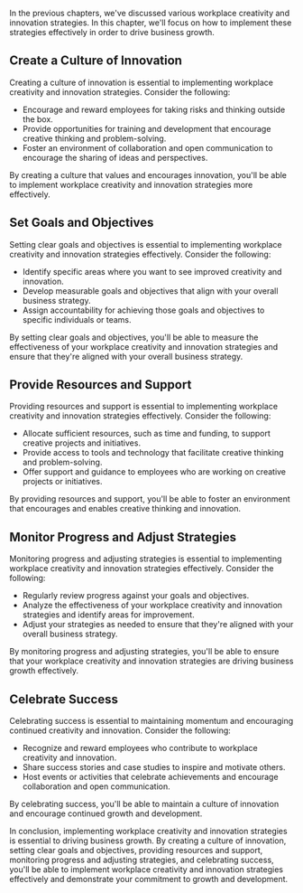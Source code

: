 
In the previous chapters, we've discussed various workplace creativity and innovation strategies. In this chapter, we'll focus on how to implement these strategies effectively in order to drive business growth.

Create a Culture of Innovation
------------------------------

Creating a culture of innovation is essential to implementing workplace creativity and innovation strategies. Consider the following:

* Encourage and reward employees for taking risks and thinking outside the box.
* Provide opportunities for training and development that encourage creative thinking and problem-solving.
* Foster an environment of collaboration and open communication to encourage the sharing of ideas and perspectives.

By creating a culture that values and encourages innovation, you'll be able to implement workplace creativity and innovation strategies more effectively.

Set Goals and Objectives
------------------------

Setting clear goals and objectives is essential to implementing workplace creativity and innovation strategies effectively. Consider the following:

* Identify specific areas where you want to see improved creativity and innovation.
* Develop measurable goals and objectives that align with your overall business strategy.
* Assign accountability for achieving those goals and objectives to specific individuals or teams.

By setting clear goals and objectives, you'll be able to measure the effectiveness of your workplace creativity and innovation strategies and ensure that they're aligned with your overall business strategy.

Provide Resources and Support
-----------------------------

Providing resources and support is essential to implementing workplace creativity and innovation strategies effectively. Consider the following:

* Allocate sufficient resources, such as time and funding, to support creative projects and initiatives.
* Provide access to tools and technology that facilitate creative thinking and problem-solving.
* Offer support and guidance to employees who are working on creative projects or initiatives.

By providing resources and support, you'll be able to foster an environment that encourages and enables creative thinking and innovation.

Monitor Progress and Adjust Strategies
--------------------------------------

Monitoring progress and adjusting strategies is essential to implementing workplace creativity and innovation strategies effectively. Consider the following:

* Regularly review progress against your goals and objectives.
* Analyze the effectiveness of your workplace creativity and innovation strategies and identify areas for improvement.
* Adjust your strategies as needed to ensure that they're aligned with your overall business strategy.

By monitoring progress and adjusting strategies, you'll be able to ensure that your workplace creativity and innovation strategies are driving business growth effectively.

Celebrate Success
-----------------

Celebrating success is essential to maintaining momentum and encouraging continued creativity and innovation. Consider the following:

* Recognize and reward employees who contribute to workplace creativity and innovation.
* Share success stories and case studies to inspire and motivate others.
* Host events or activities that celebrate achievements and encourage collaboration and open communication.

By celebrating success, you'll be able to maintain a culture of innovation and encourage continued growth and development.

In conclusion, implementing workplace creativity and innovation strategies is essential to driving business growth. By creating a culture of innovation, setting clear goals and objectives, providing resources and support, monitoring progress and adjusting strategies, and celebrating success, you'll be able to implement workplace creativity and innovation strategies effectively and demonstrate your commitment to growth and development.
